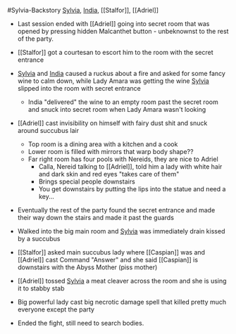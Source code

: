 #Sylvia-Backstory 
[Sylvia](PCs/Past/Sylvia.md), [India](PCs/Past/India.md), [[Stalfor]], [[Adriel]]

- Last session ended with [[Adriel]] going into secret room that was opened by pressing hidden Malcanthet button - unbeknownst to the rest of the party.
- [[Stalfor]] got a courtesan to escort him to the room with the secret entrance
- [Sylvia](PCs/Past/Sylvia.md) and [India](PCs/Past/India.md) caused a ruckus about a fire and asked for some fancy wine to calm down, while Lady Amara was getting the wine [Sylvia](PCs/Past/Sylvia.md) slipped into the room with secret entrance
	- India "delivered" the wine to an empty room past the secret room and snuck into secret room when Lady Amara wasn't looking

- [[Adriel]] cast invisibility on himself with fairy dust shit and snuck around succubus lair
	- Top room is a dining area with a kitchen and a cook
	- Lower room is filled with mirrors that warp body shape??
	- Far right room has four pools with Nereids, they are nice to Adriel
		- Calla, Nereid talking to [[Adriel]], told him a lady with white hair and dark skin and red eyes "takes care of them"
		- Brings special people downstairs
		- You get downstairs by putting the lips into the statue and need a key...
- Eventually the rest of the party found the secret entrance and made their way down the stairs and made it past the guards
- Walked into the big main room and [Sylvia](PCs/Past/Sylvia.md) was immediately drain kissed by a succubus
- [[Stalfor]] asked main succubus lady where [[Caspian]] was and [[Adriel]] cast Command "Answer" and she said [[Caspian]] is downstairs with the Abyss Mother (piss mother)
- [[Adriel]] tossed [Sylvia](PCs/Past/Sylvia.md) a meat cleaver across the room and she is using it to stabby stab
- Big powerful lady cast big necrotic damage spell that killed pretty much everyone except the party
- Ended the fight, still need to search bodies.